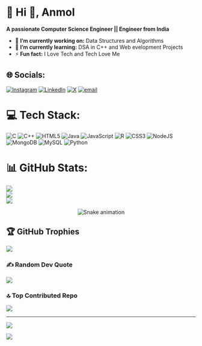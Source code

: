 # 💫 Hi 👋, Anmol
**A passionate Computer Science Engineer || Engineer from India**

- 🔭 **I’m currently working on:** Data Structures and Algorithms 
- 🌱 **I’m currently learning:** DSA in C++ and Web evelopment Projects
- ⚡ **Fun fact:** I Love Tech and Tech Love Me
## 🌐 Socials:
[![Instagram](https://img.shields.io/badge/Instagram-%23E4405F.svg?logo=Instagram&logoColor=white)](https://instagram.com/gupta_anmol_010) [![LinkedIn](https://img.shields.io/badge/LinkedIn-%230077B5.svg?logo=linkedin&logoColor=white)](https://linkedin.com/in/anmol3101) [![X](https://img.shields.io/badge/X-black.svg?logo=X&logoColor=white)](https://x.com/anmol_3101) [![email](https://img.shields.io/badge/Email-D14836?logo=gmail&logoColor=white)](mailto:anmolgupta1478@gmail.com) 

# 💻 Tech Stack:
![C](https://img.shields.io/badge/c-%2300599C.svg?style=for-the-badge&logo=c&logoColor=white) ![C++](https://img.shields.io/badge/c++-%2300599C.svg?style=for-the-badge&logo=c%2B%2B&logoColor=white) ![HTML5](https://img.shields.io/badge/html5-%23E34F26.svg?style=for-the-badge&logo=html5&logoColor=white) ![Java](https://img.shields.io/badge/java-%23ED8B00.svg?style=for-the-badge&logo=openjdk&logoColor=white) ![JavaScript](https://img.shields.io/badge/javascript-%23323330.svg?style=for-the-badge&logo=javascript&logoColor=%23F7DF1E) ![R](https://img.shields.io/badge/r-%23276DC3.svg?style=for-the-badge&logo=r&logoColor=white) ![CSS3](https://img.shields.io/badge/css3-%231572B6.svg?style=for-the-badge&logo=css3&logoColor=white) ![NodeJS](https://img.shields.io/badge/node.js-6DA55F?style=for-the-badge&logo=node.js&logoColor=white) ![MongoDB](https://img.shields.io/badge/MongoDB-%234ea94b.svg?style=for-the-badge&logo=mongodb&logoColor=white) ![MySQL](https://img.shields.io/badge/mysql-4479A1.svg?style=for-the-badge&logo=mysql&logoColor=white) ![Python](https://img.shields.io/badge/python-3670A0?style=for-the-badge&logo=python&logoColor=ffdd54)
# 📊 GitHub Stats:
![](https://github-readme-stats.vercel.app/api?username=anmolgupta-github&theme=radical&hide_border=false&include_all_commits=true&count_private=false)<br/>
![](https://nirzak-streak-stats.vercel.app/?user=anmolgupta-github&theme=radical&hide_border=false)<br/>
![](https://github-readme-stats.vercel.app/api/top-langs/?username=anmolgupta-github&theme=radical&hide_border=false&include_all_commits=true&count_private=false&layout=compact)


<!-- Snake Game Repo View -->

<div align="center">
  <img src="https://profile-readme-generator.com/assets/snake.svg" alt="Snake animation" />
</div>


## 🏆 GitHub Trophies
![](https://github-profile-trophy.vercel.app/?username=anmolgupta-github&theme=radical&no-frame=false&no-bg=true&margin-w=4)

### ✍️ Random Dev Quote
![](https://quotes-github-readme.vercel.app/api?type=horizontal&theme=radical)

### 🔝 Top Contributed Repo
![](https://github-contributor-stats.vercel.app/api?username=anmolgupta-github&limit=5&theme=dark&combine_all_yearly_contributions=true)

---
[![](https://visitcount.itsvg.in/api?id=anmolgupta-github&icon=0&color=0)](https://visitcount.itsvg.in)

<!-- Proudly created with GPRM ( https://gprm.itsvg.in ) -->

![](https://leetcard.jacoblin.cool/anmollcode?ext=heatmap)

